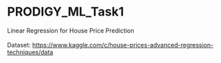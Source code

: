 # PRODIGY_ML_Task1
Linear Regression for House Price Prediction
<br><br>
Dataset: https://www.kaggle.com/c/house-prices-advanced-regression-techniques/data
